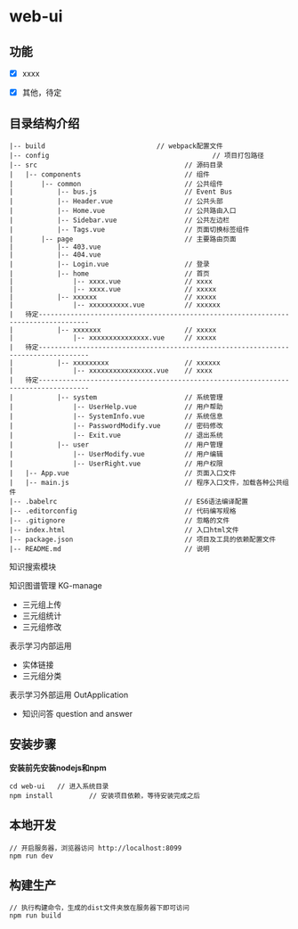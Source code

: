 # web-ui


## 功能 ##
- [x] xxxx
- [x] 其他，待定


## 目录结构介绍 ##

	|-- build                            // webpack配置文件
	|-- config                                         // 项目打包路径
	|-- src                                     // 源码目录
	|   |-- components                          // 组件
	|       |-- common                          // 公共组件
	|           |-- bus.js           	        // Event Bus
	|           |-- Header.vue                  // 公共头部
	|           |-- Home.vue           	        // 公共路由入口
	|           |-- Sidebar.vue                 // 公共左边栏
	|           |-- Tags.vue           	        // 页面切换标签组件
	|       |-- page                   	        // 主要路由页面
	|           |-- 403.vue
	|           |-- 404.vue
	|           |-- Login.vue          	        // 登录
	|           |-- home                        // 首页
	|               |-- xxxx.vue                // xxxx
	|               |-- xxxx.vue                // xxxxx
	|           |-- xxxxxx                      // xxxxx
	|               |-- xxxxxxxxxx.vue          // xxxxxx
    |   待定-----------------------------------------------------------------------------------
	|           |-- xxxxxxx                     // xxxxx
	|               |-- xxxxxxxxxxxxxxx.vue     // xxxxx
    |   待定-----------------------------------------------------------------------------------
    |           |-- xxxxxxxxx                   // xxxxxx
	|               |-- xxxxxxxxxxxxxxxx.vue    // xxxx
    |   待定-----------------------------------------------------------------------------------
	|           |-- system                      // 系统管理
    |               |-- UserHelp.vue            // 用户帮助
	|               |-- SystemInfo.vue          // 系统信息
	|               |-- PasswordModify.vue      // 密码修改
	|               |-- Exit.vue                // 退出系统
	|           |-- user                        // 用户管理
	|               |-- UserModify.vue          // 用户编辑
	|               |-- UserRight.vue           // 用户权限
	|   |-- App.vue                             // 页面入口文件
	|   |-- main.js                             // 程序入口文件，加载各种公共组件
	|-- .babelrc                                // ES6语法编译配置
	|-- .editorconfig                           // 代码编写规格
	|-- .gitignore                              // 忽略的文件
	|-- index.html                              // 入口html文件
	|-- package.json                            // 项目及工具的依赖配置文件
	|-- README.md                               // 说明


知识搜索模块

知识图谱管理 KG-manage
   - 三元组上传
   - 三元组统计
   - 三元组修改

表示学习内部运用
   - 实体链接
   - 三元组分类

表示学习外部运用 OutApplication
   - 知识问答 question and answer




## 安装步骤 ##

**安装前先安装nodejs和npm**

	cd web-ui   // 进入系统目录
	npm install         // 安装项目依赖，等待安装完成之后

## 本地开发 ##

	// 开启服务器，浏览器访问 http://localhost:8099
	npm run dev

## 构建生产 ##

	// 执行构建命令，生成的dist文件夹放在服务器下即可访问
	npm run build
